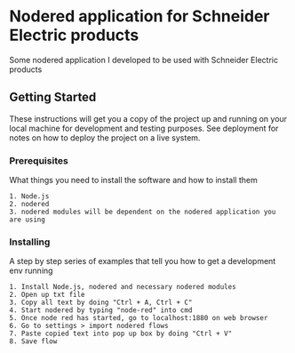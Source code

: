 # Nodered application for Schneider Electric products

Some nodered application I developed to be used with Schneider Electric products

## Getting Started

These instructions will get you a copy of the project up and running on your local machine for development and testing purposes. See deployment for notes on how to deploy the project on a live system.

### Prerequisites

What things you need to install the software and how to install them

```
1. Node.js
2. nodered
3. nodered modules will be dependent on the nodered application you are using

```

### Installing

A step by step series of examples that tell you how to get a development env running



```
1. Install Node.js, nodered and necessary nodered modules
2. Open up txt file
3. Copy all text by doing "Ctrl + A, Ctrl + C"
4. Start nodered by typing "node-red" into cmd
5. Once node red has started, go to localhost:1880 on web browser
6. Go to settings > import nodered flows
7. Paste copied text into pop up box by doing "Ctrl + V"
8. Save flow
```



